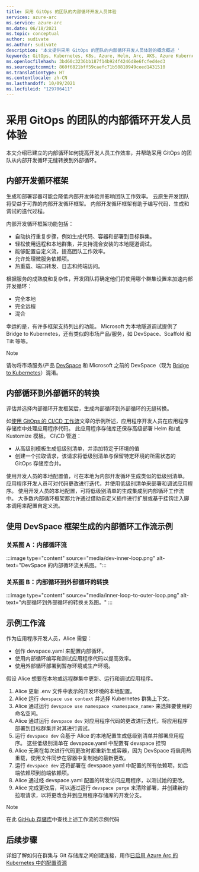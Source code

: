 ```yaml
---
title: 采用 GitOps 的团队的内部循环开发人员体验
services: azure-arc
ms.service: azure-arc
ms.date: 06/18/2021
ms.topic: conceptual
author: sudivate
ms.author: sudivate
description: '本文提供采用 GitOps 的团队的内部循环开发人员体验的概念概述 '
keywords: GitOps, Kubernetes, K8s, Azure, Helm, Arc, AKS, Azure Kubernetes 服务, 容器, CI, CD, Azure DevOps, 内部循环, 开发体验
ms.openlocfilehash: 3bd60c3236bb187f14b924f4246d8e6fcfed4ed3
ms.sourcegitcommit: 860f6821bff59caefc71b50810949ceed1431510
ms.translationtype: HT
ms.contentlocale: zh-CN
ms.lasthandoff: 10/09/2021
ms.locfileid: "129706411"
---
```

# <a name="inner-loop-developer-experience-for-teams-adopting-gitops"></a>采用 GitOps 的团队的内部循环开发人员体验

本文介绍已建立的内部循环如何提高开发人员工作效率，并帮助采用 GitOps 的团队从内部开发循环无缝转换到外部循环。

## <a name="inner-dev-loop-frameworks"></a>内部开发循环框架

生成和部署容器可能会降低内部开发体验并影响团队工作效率。 云原生开发团队将受益于可靠的内部开发循环框架。 内部开发循环框架有助于编写代码、生成和调试的迭代过程。

内部开发循环框架功能包括：

 
- 自动执行重复步骤，例如生成代码、容器和部署到目标群集。 
- 轻松使用远程和本地群集，并支持混合安装的本地隧道调试。
- 能够配置自定义流，提高团队工作效率。
- 允许处理微服务依赖项。 
- 热重载、端口转发、日志和终端访问。 



根据服务的成熟度和复杂性，开发团队将确定他们将使用哪个群集设置来加速内部开发循环： 

* 完全本地
* 完全远程
* 混合 


幸运的是，有许多框架支持列出的功能。 Microsoft 为本地隧道调试提供了 Bridge to Kubernetes，还有类似的市场产品/服务，如 DevSpace、Scaffold 和 Tilt 等等。

> [!NOTE]
> 请勿将市场服务/产品 [DevSpace](https://github.com/loft-sh/devspace) 和 Microsoft 之前的 DevSpace（现为 [Bridge to Kubernetes](https://code.visualstudio.com/docs/containers/bridge-to-kubernetes)）混淆。


## <a name="inner-loop-to-outer-loop-transition"></a>内部循环到外部循环的转换 

评估并选择内部循环开发框架后，生成内部循环到外部循环的无缝转换。

如[使用 GitOps 的 CI/CD 工作流](conceptual-gitops-ci-cd.md)文章的示例所述，应用程序开发人员在应用程序存储库中处理应用程序代码。 此应用程序存储库还保存高级部署 Helm 和/或 Kustomize 模板。 CI\CD 管道：

* 从高级别模板生成低级别清单，并添加特定于环境的值
* 创建一个拉取请求，该请求将低级别清单与保留特定环境的所需状态的 GitOps 存储库合并。 

使用开发人员的本地配置值，可在本地为内部开发循环生成类似的低级别清单。 应用程序开发人员可对代码更改进行迭代，并使用低级别清单来部署和调试应用程序。 使用开发人员的本地配置，可将低级别清单的生成集成到内部循环工作流中。 大多数内部循环框架都允许通过借助自定义插件进行扩展或基于挂钩注入脚本调用来配置自定义流。 

## <a name="example-inner-loop-workflow-built-with-devspace-framework"></a>使用 DevSpace 框架生成的内部循环工作流示例


### <a name="diagram-a-inner-loop-flow"></a>关系图 A：内部循环流
:::image type="content" source="media/dev-inner-loop.png" alt-text="DevSpace 的内部循环流关系图。":::

### <a name="diagram-b-inner-loop-to-outer-loop-transition"></a>关系图 B：内部循环到外部循环的转换
:::image type="content" source="media/inner-loop-to-outer-loop.png" alt-text="内部循环到外部循环的转换关系图。" :::


## <a name="example-workflow"></a>示例工作流
作为应用程序开发人员，Alice 需要：
- 创作 devspace.yaml 来配置内部循环。
- 使用内部循环编写和测试应用程序代码以提高效率。
- 使用外部循环部署到暂存环境或生产环境。


假设 Alice 想要在本地或远程群集中更新、运行和调试应用程序。

1. Alice 更新 .env 文件中表示的开发环境的本地配置。
1. Alice 运行 `devspace use context` 并选择 Kubernetes 群集上下文。
1.  Alice 通过运行 `devspace use namespace <namespace_name>` 来选择要使用的命名空间。
1.  Alice 通过运行 `devspace dev` 对应用程序代码的更改进行迭代，将应用程序部署到目标群集并对其进行调试。
1. 运行 `devspace dev` 会基于 Alice 的本地配置生成低级别清单并部署应用程序。 这些低级别清单在 devspace.yaml 中配置有 devspace 挂钩
1. Alice 无需在每次进行代码更改时都重新生成容器，因为 DevSpace 将启用热重载，使用文件同步在容器中复制她的最新更改。
1. 运行 `devspace dev` 还将部署在 devspace.yaml 中配置的所有依赖项，如后端依赖项到前端依赖项。 
1. Alice 通过经 devspace.yaml 配置的转发访问应用程序，以测试她的更改。
1. Alice 完成更改后，可以通过运行 `devspace purge` 来清除部署，并创建新的拉取请求，以将更改合并到应用程序存储库的开发分支。

> [!NOTE]
> 在此 [GitHub 存储库](https://github.com/Azure/arc-cicd-demo-src)中查找上述工作流的示例代码

## <a name="next-steps"></a>后续步骤

详细了解如何在群集与 Git 存储库之间创建连接，用作[已启用 Azure Arc 的 Kubernetes 中的配置资源](./conceptual-configurations.md)